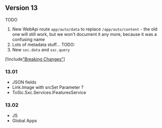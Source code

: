 
## Version 13

TODO

1. New WebApi route `app/auto/data` to replace `/app/auto/content` - the old one will still work, but we won't document it any more, because it was a confusing name
1. Lots of metadata stuff... TODO:
1. New `sxc.data` and `sxc.query`


[!include["Breaking Changes"](./_brc13.00.md)]


### 13.01

* JSON fields
* Link.Image with srcSet Parameter ?
* ToSic.Sxc.Services.IFeaturesService

### 13.02
* JS
* Global Apps